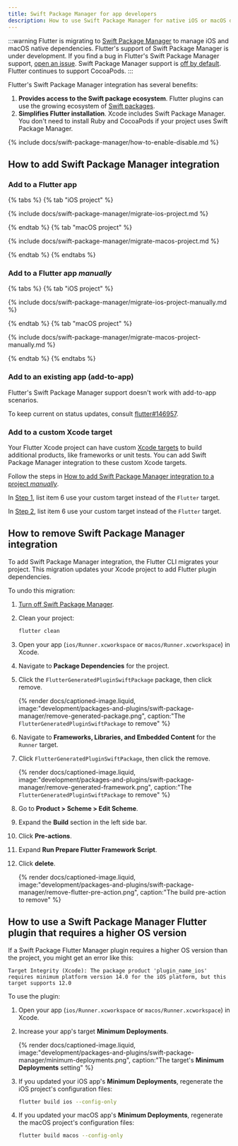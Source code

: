 ```yaml
---
title: Swift Package Manager for app developers
description: How to use Swift Package Manager for native iOS or macOS dependencies
---
```


:::warning
Flutter is migrating to [Swift Package Manager][] to manage iOS and macOS native
dependencies.
Flutter's support of Swift Package Manager is under development.
If you find a bug in Flutter's Swift Package Manager support,
[open an issue][].
Swift Package Manager support is [off by default][].
Flutter continues to support CocoaPods.
:::

Flutter's Swift Package Manager integration has several benefits:

1. **Provides access to the Swift package ecosystem**.
   Flutter plugins can use the growing ecosystem of [Swift packages][]. 
1. **Simplifies Flutter installation**.
   Xcode includes Swift Package Manager.
   You don't need to install Ruby and CocoaPods if your project uses
   Swift Package Manager.

[Swift Package Manager]: https://www.swift.org/documentation/package-manager/
[off by default]: #how-to-turn-on-swift-package-manager
[Swift packages]: https://swiftpackageindex.com/
[open an issue]: {{site.github}}/flutter/flutter/issues/new?template=2_bug.yml

{% include docs/swift-package-manager/how-to-enable-disable.md %}

## How to add Swift Package Manager integration

### Add to a Flutter app

{% tabs %}
{% tab "iOS project" %}

{% include docs/swift-package-manager/migrate-ios-project.md %}

{% endtab %}
{% tab "macOS project" %}

{% include docs/swift-package-manager/migrate-macos-project.md %}

{% endtab %}
{% endtabs %}

### Add to a Flutter app _manually_

{% tabs %}
{% tab "iOS project" %}

{% include docs/swift-package-manager/migrate-ios-project-manually.md %}

{% endtab %}
{% tab "macOS project" %}

{% include docs/swift-package-manager/migrate-macos-project-manually.md %}

{% endtab %}
{% endtabs %}

### Add to an existing app (add-to-app)

Flutter's Swift Package Manager support doesn't work with add-to-app scenarios.

To keep current on status updates, consult [flutter#146957][].

[flutter#146957]: https://github.com/flutter/flutter/issues/146957

### Add to a custom Xcode target

Your Flutter Xcode project can have custom [Xcode targets][] to build additional
products, like frameworks or unit tests.
You can add Swift Package Manager integration to these custom Xcode targets.

Follow the steps in
[How to add Swift Package Manager integration to a project _manually_][manualIntegration].

In [Step 1][manualIntegrationStep1], list item 6 use your custom target instead
of the `Flutter` target.

In [Step 2][manualIntegrationStep2], list item 6 use your custom target instead
of the `Flutter` target.

[Xcode targets]: https://developer.apple.com/documentation/xcode/configuring-a-new-target-in-your-project
[manualIntegration]: /packages-and-plugins/swift-package-manager/for-app-developers/#how-to-add-swift-package-manager-integration-to-a-flutter-app-manually
[manualIntegrationStep1]: /packages-and-plugins/swift-package-manager/for-app-developers/#step-1-add-fluttergeneratedpluginswiftpackage-package-dependency
[manualIntegrationStep2]: /packages-and-plugins/swift-package-manager/for-app-developers/#step-2-add-run-prepare-flutter-framework-script-pre-action

## How to remove Swift Package Manager integration

To add Swift Package Manager integration, the Flutter CLI migrates your project.
This migration updates your Xcode project to add Flutter plugin dependencies.

To undo this migration:

1. [Turn off Swift Package Manager][].

1. Clean your project:

   ```sh
   flutter clean
   ```

1. Open your app (`ios/Runner.xcworkspace` or `macos/Runner.xcworkspace`) in
   Xcode.

1. Navigate to **Package Dependencies** for the project.

1. Click the `FlutterGeneratedPluginSwiftPackage` package, then click
   <span class="material-symbols">remove</span>.

   {% render docs/captioned-image.liquid,
   image:"development/packages-and-plugins/swift-package-manager/remove-generated-package.png",
   caption:"The `FlutterGeneratedPluginSwiftPackage` to remove" %}

1. Navigate to **Frameworks, Libraries, and Embedded Content** for the `Runner`
   target.

1. Click `FlutterGeneratedPluginSwiftPackage`, then click the
   <span class="material-symbols">remove</span>.

   {% render docs/captioned-image.liquid,
   image:"development/packages-and-plugins/swift-package-manager/remove-generated-framework.png",
   caption:"The `FlutterGeneratedPluginSwiftPackage` to remove" %}

1. Go to **Product > Scheme > Edit Scheme**.

1. Expand the **Build** section in the left side bar.

1. Click **Pre-actions**.

1. Expand **Run Prepare Flutter Framework Script**.

1. Click **<span class="material-symbols">delete</span>**.

   {% render docs/captioned-image.liquid,
   image:"development/packages-and-plugins/swift-package-manager/remove-flutter-pre-action.png",
   caption:"The build pre-action to remove" %}

[Turn off Swift Package Manager]: /packages-and-plugins/swift-package-manager/for-app-developers/#how-to-turn-off-swift-package-manager

## How to use a Swift Package Manager Flutter plugin that requires a higher OS version

If a Swift Package Flutter Manager plugin requires a higher OS version than
the project, you might get an error like this:

```plaintext
Target Integrity (Xcode): The package product 'plugin_name_ios' requires minimum platform version 14.0 for the iOS platform, but this target supports 12.0
```

To use the plugin:

1. Open your app (`ios/Runner.xcworkspace` or `macos/Runner.xcworkspace`) in
   Xcode.

1. Increase your app's target **Minimum Deployments**.

   {% render docs/captioned-image.liquid,
   image:"development/packages-and-plugins/swift-package-manager/minimum-deployments.png",
   caption:"The target's **Minimum Deployments** setting" %}

1. If you updated your iOS app's **Minimum Deployments**,
   regenerate the iOS project's configuration files:

   ```sh
   flutter build ios --config-only
   ```

1. If you updated your macOS app's **Minimum Deployments**,
   regenerate the macOS project's configuration files:

   ```sh
   flutter build macos --config-only
   ```
